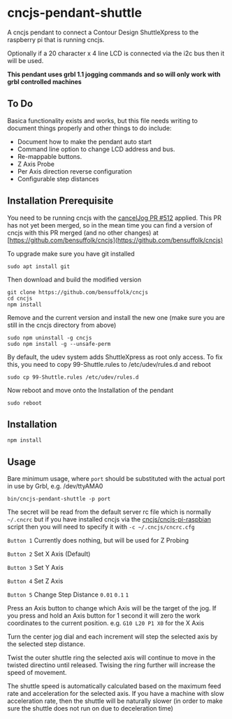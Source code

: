 # cncjs-pendant-shuttle
A cncjs pendant to connect a Contour Design ShuttleXpress to the raspberry pi that is running cncjs.

Optionally if a 20 character x 4 line LCD is connected via the i2c bus then it will be used.

**This pendant uses grbl 1.1 jogging commands and so will only work with grbl controlled machines**

## To Do
Basica functionality exists and works, but this file needs writing to document things properly and other things to do include:

* Document how to make the pendant auto start
* Command line option to change LCD address and bus.
* Re-mappable buttons.
* Z Axis Probe
* Per Axis direction reverse configuration
* Configurable step distances

## Installation Prerequisite

You need to be running cncjs with the [cancelJog PR #512](https://github.com/cncjs/cncjs/pull/512) applied. This PR has not yet been merged, so in the mean time you can find a version of cncjs with this PR merged (and no other changes) at [https://github.com/bensuffolk/cncjs](https://github.com/bensuffolk/cncjs)

To upgrade make sure you have git installed 

```
sudo apt install git
```
Then download and build the modified version

```
git clone https://github.com/bensuffolk/cncjs
cd cncjs
npm install
```

Remove and the current version and install the new one (make sure you are still in the cncjs directory from above)

```
sudo npm uninstall -g cncjs
sudo npm install -g --unsafe-perm
```

By default, the udev system adds ShuttleXpress as root only access. To fix this, you need to copy 99-Shuttle.rules to /etc/udev/rules.d and reboot

```
sudo cp 99-Shuttle.rules /etc/udev/rules.d
```
Now reboot and move onto the Installation of the pendant

```
sudo reboot
```

## Installation

```
npm install
```

## Usage

Bare minimum usage, where `port` should be substituted with the actual port in use by Grbl, e.g. /dev/ttyAMA0

```
bin/cncjs-pendant-shuttle -p port
```

The secret will be read from the default server rc file which is normally `~/.cncrc` but if you have installed cncjs via the  [cncjs/cncjs-pi-raspbian](https://github.com/cncjs/cncjs-pi-raspbian) script then you will need to specify it with `-c ~/.cncjs/cncrc.cfg`

`Button 1` Currently does nothing, but will be used for Z Probing

`Button 2` Set X Axis (Default)

`Button 3` Set Y Axis

`Button 4` Set Z Axis

`Button 5` Change Step Distance `0.01` `0.1` `1`

Press an Axis button to change which Axis will be the target of the jog. If you press and hold an Axis button for 1 second it will zero the work coordinates to the current position. e.g. `G10 L20 P1 X0` for the X Axis

Turn the center jog dial and each increment will step the selected axis by the selected step distance.

Twist the outer shuttle ring the selected axis will continue to move in the twisted directino until released. Twising the ring further will increase the speed of movement.

The shuttle speed is automatically calculated based on the maximum feed rate and acceleration for the selected axis. If you have a machine with slow acceleration rate, then the shuttle will be naturally slower (in order to make sure the shuttle does not run on due to deceleration time)